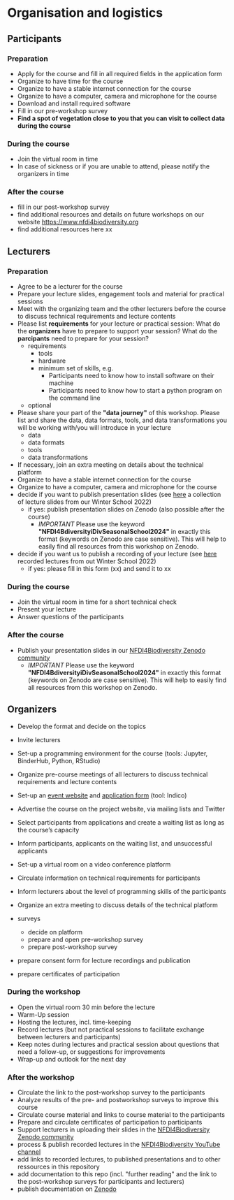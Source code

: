 # Organisation and logistics

## Participants

### Preparation

* Apply for the course and fill in all required fields in the application form
* Organize to have time for the course
* Organize to have a stable internet connection for the course
* Organize to have a computer, camera and microphone for the course
* Download and install required software
* Fill in our pre-workshop survey
* **Find a spot of vegetation close to you that you can visit to collect data during the course**

### During the course

* Join the virtual room in time
* In case of sickness or if you are unable to attend, please notify the organizers in time

### After the course

* fill in our post-workshop survey
* find additional resources and details on future workshops on our website https://www.nfdi4biodiversity.org
* find additional resources here xx

## Lecturers

### Preparation

* Agree to be a lecturer for the course
* Prepare your lecture slides, engagement tools and material for practical
sessions
* Meet with the organizing team and the other lecturers before the course to
discuss technical requirements and lecture contents
* Please list **requirements** for your lecture or practical session: What do the **organizers** have to prepare to support your session? What do the **parcipants** need to prepare for your session?
  * requirements
    * tools
    * hardware
    * minimum set of skills, e.g.
      * Participants need to know how to install software on their machine
      * Participants need to know how to start a python program on the command line
  * optional
* Please share your part of the **"data journey"** of this workshop. Please list and share the data, data formats, tools, and data transformations you will be working with/you will introduce in your lecture
  * data
  * data formats
  * tools
  * data transformations
* If necessary, join an extra meeting on details about the technical platform
* Organize to have a stable internet connection for the course
* Organize to have a computer, camera and microphone for the course
* decide if you want to publish presentation slides (see [here](https://zenodo.org/communities/nfdi4biodiv/search?page=1&size=20&q=title:(%22Legal%22)%20OR%20(keywords:(%22winterschool2022%22%20OR%20%22WinterSchool2022%22%20OR%20%22Winterschool2022%22)%20AND%20(%22nfdi4biodiversity%22%20OR%20%22NFDI4Biodiversity%22))) a collection of lecture slides from our Winter School 2022)
  * if yes: publish presentation slides on Zenodo (also possible after the course)
    * *IMPORTANT* Please use the keyword **"NFDI4BdiversityiDivSeasonalSchool2024"** in exactly this format (keywords on Zenodo are case sensitive). This will help to easily find all resources from this workshop on Zenodo.
* decide if you want us to publish a recording of your lecture (see [here](https://www.youtube.com/playlist?list=PL06Unzn1hDrhZ4mfsdfeypJajuGsuzdfm) recorded lectures from out Winter School 2022)
  * if yes: please fill in this form (xx) and send it to xx

### During the course

* Join the virtual room in time for a short technical check
* Present your lecture
* Answer questions of the participants

### After the course

* Publish your presentation slides in our [NFDI4Biodiversity Zenodo community](https://zenodo.org/communities/nfdi4biodiv)
    * *IMPORTANT* Please use the keyword **"NFDI4BdiversityiDivSeasonalSchool2024"** in exactly this format (keywords on Zenodo are case sensitive). This will help to easily find all resources from this workshop on Zenodo.

## Organizers

* Develop the format and decide on the topics
* Invite lecturers
* Set-up a programming environment for the course (tools: Jupyter, BinderHub,
Python, RStudio)
* Organize pre-course meetings of all lecturers to discuss technical
requirements and lecture contents
* Set-up an [event website]() and [application form]() (tool: Indico)
* Advertise the course on the project website, via mailing lists and Twitter
* Select participants from applications and create a waiting list as long as the
course’s capacity
* Inform participants, applicants on the waiting list, and unsuccessful
applicants
* Set-up a virtual room on a video conference platform
* Circulate information on technical requirements for participants
* Inform lecturers about the level of programming skills of the participants
* Organize an extra meeting to discuss details of the technical platform

* surveys
  * decide on platform
  * prepare and open pre-workshop survey
  * prepare post-workshop survey
* prepare consent form for lecture recordings and publication
* prepare certificates of participation

### During the workshop

* Open the virtual room 30 min before the lecture
* Warm-Up session
* Hosting the lectures, incl. time-keeping
* Record lectures (but not practical sessions to facilitate exchange between
lecturers and participants)
* Keep notes during lectures and practical session about questions that need
a follow-up, or suggestions for improvements
* Wrap-up and outlook for the next day

### After the workshop

* Circulate the link to the post-workshop survey to the participants
* Analyze results of the pre- and postworkshop surveys to improve this course
* Circulate course material and links to course material to the participants
* Prepare and circulate certificates of participation to participants
* Support lecturers in uploading their slides in the [NFDI4Biodiversity Zenodo community](https://zenodo.org/communities/nfdi4biodiv)
* process & publish recorded lectures in the [NFDI4Biodiversity YouTube channel](https://www.youtube.com/@NFDI4Biodiv)
* add links to recorded lectures, to published presentations and to other ressources in this repository
* add documentation to this repo (incl. "further reading" and the link to the post-workshop surveys for participants and lecturers)
* publish documentation on [Zenodo](https://zenodo.org/communities/nfdi4biodiv)

